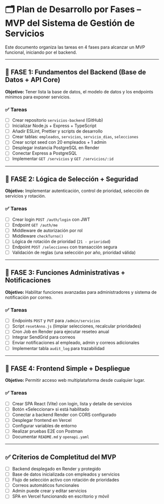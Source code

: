# 🗂️ Plan de Desarrollo por Fases – MVP del Sistema de Gestión de Servicios

Este documento organiza las tareas en 4 fases para alcanzar un MVP funcional, iniciando por el backend.

---

## 🔹 FASE 1: Fundamentos del Backend (Base de Datos + API Core)

**Objetivo:** Tener lista la base de datos, el modelo de datos y los endpoints mínimos para exponer servicios.

### ✅ Tareas

- [ ] Crear repositorio `servicios-backend` (GitHub)
- [ ] Inicializar Node.js + Express + TypeScript
- [ ] Añadir ESLint, Prettier y scripts de desarrollo
- [ ] Crear tablas: `empleados`, `servicios`, `servicio_dias`, `selecciones`
- [ ] Crear script seed con 20 empleados + 1 admin
- [ ] Desplegar instancia PostgreSQL en Render
- [ ] Conectar Express a PostgreSQL
- [ ] Implementar `GET /servicios` y `GET /servicios/:id`

---

## 🔹 FASE 2: Lógica de Selección + Seguridad

**Objetivo:** Implementar autenticación, control de prioridad, selección de servicios y rotación.

### ✅ Tareas

- [ ] Crear login `POST /auth/login` con JWT
- [ ] Endpoint `GET /auth/me`
- [ ] Middleware de autorización por rol
- [ ] Middleware `checkTurno()`
- [ ] Lógica de rotación de prioridad (`21 - prioridad`)
- [ ] Endpoint `POST /selecciones` con transacción segura
- [ ] Validación de reglas (una selección por año, prioridad válida)

---

## 🔹 FASE 3: Funciones Administrativas + Notificaciones

**Objetivo:** Habilitar funciones avanzadas para administradores y sistema de notificación por correo.

### ✅ Tareas

- [ ] Endpoints `POST` y `PUT` para `/admin/servicios`
- [ ] Script `resetAnno.js` (limpiar selecciones, recalcular prioridades)
- [ ] Cron Job en Render para ejecutar reseteo anual
- [ ] Integrar SendGrid para correos
- [ ] Enviar notificaciones al empleado, admin y correos adicionales
- [ ] Implementar tabla `audit_log` para trazabilidad

---

## 🔹 FASE 4: Frontend Simple + Despliegue

**Objetivo:** Permitir acceso web multiplataforma desde cualquier lugar.

### ✅ Tareas

- [ ] Crear SPA React (Vite) con login, lista y detalle de servicios
- [ ] Botón «Seleccionar» si está habilitado
- [ ] Conectar a backend Render con CORS configurado
- [ ] Desplegar frontend en Vercel
- [ ] Configurar variables de entorno
- [ ] Realizar pruebas E2E con Postman
- [ ] Documentar `README.md` y `openapi.yaml`

---

## ✅ Criterios de Completitud del MVP

- [ ] Backend desplegado en Render y protegido
- [ ] Base de datos inicializada con empleados y servicios
- [ ] Flujo de selección activo con rotación de prioridades
- [ ] Correos automáticos funcionales
- [ ] Admin puede crear y editar servicios
- [ ] SPA en Vercel funcionando en escritorio y móvil
